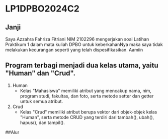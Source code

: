 # LP1DPBO2024C2

## Janji
Saya Azzahra Fahriza Fitriani NIM 2102296 mengerjakan soal Latihan Praktikum 1 dalam mata kuliah DPBO untuk keberkahanNya maka saya tidak melakukan kecurangan seperti yang telah dispesifikasikan. Aamiin

## Program terbagi menjadi dua kelas utama, yaitu "Human" dan "Crud". 
1. Human
   - Kelas "Mahasiswa" memiliki atribut yang mencakup nama, nim, program studi, fakultas, dan foto, serta metode setter dan getter untuk semua atribut. 
2. Crud
   - Kelas "Crud" memiliki atribut berupa vektor dari objek-objek kelas "Human", serta metode CRUD yang terdiri dari tambah(), ubah(), hapus(), dan tampil().
  
##Alur

